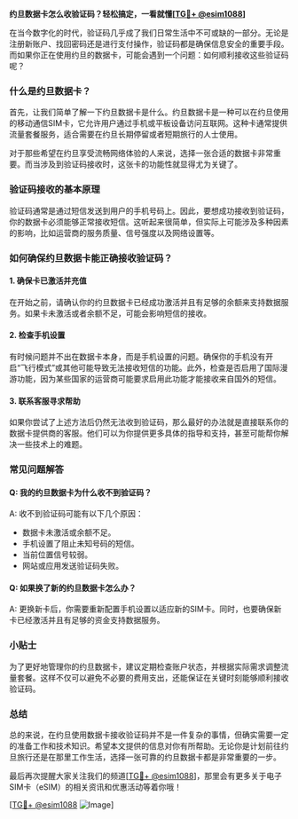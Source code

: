 **约旦数据卡怎么收验证码？轻松搞定，一看就懂[[TG💪+ @esim1088](https://t.me/s/esim1088)]**

在当今数字化的时代，验证码几乎成了我们日常生活中不可或缺的一部分。无论是注册新账户、找回密码还是进行支付操作，验证码都是确保信息安全的重要手段。而如果你正在使用约旦的数据卡，可能会遇到一个问题：如何顺利接收这些验证码呢？

### 什么是约旦数据卡？

首先，让我们简单了解一下约旦数据卡是什么。约旦数据卡是一种可以在约旦使用的移动通信SIM卡，它允许用户通过手机或平板设备访问互联网。这种卡通常提供流量套餐服务，适合需要在约旦长期停留或者短期旅行的人士使用。

对于那些希望在约旦享受流畅网络体验的人来说，选择一张合适的数据卡非常重要。而当涉及到验证码接收时，这张卡的功能性就显得尤为关键了。

### 验证码接收的基本原理

验证码通常是通过短信发送到用户的手机号码上。因此，要想成功接收到验证码，你的数据卡必须能够正常接收短信。这听起来很简单，但实际上可能涉及多种因素的影响，比如运营商的服务质量、信号强度以及网络设置等。

### 如何确保约旦数据卡能正确接收验证码？

#### 1. 确保卡已激活并充值
在开始之前，请确认你的约旦数据卡已经成功激活并且有足够的余额来支持数据服务。如果卡未激活或者余额不足，可能会影响短信的接收。

#### 2. 检查手机设置
有时候问题并不出在数据卡本身，而是手机设置的问题。确保你的手机没有开启“飞行模式”或其他可能导致无法接收短信的功能。此外，检查是否启用了国际漫游功能，因为某些国家的运营商可能要求启用此功能才能接收来自国外的短信。

#### 3. 联系客服寻求帮助
如果你尝试了上述方法后仍然无法收到验证码，那么最好的办法就是直接联系你的数据卡提供商的客服。他们可以为你提供更多具体的指导和支持，甚至可能帮你解决一些技术上的难题。

### 常见问题解答

#### Q: 我的约旦数据卡为什么收不到验证码？
A: 收不到验证码可能有以下几个原因：
- 数据卡未激活或余额不足。
- 手机设置了阻止未知号码的短信。
- 当前位置信号较弱。
- 网站或应用发送验证码失败。

#### Q: 如果换了新的约旦数据卡怎么办？
A: 更换新卡后，你需要重新配置手机设置以适应新的SIM卡。同时，也要确保新卡已经激活并且有足够的资金支持数据服务。

### 小贴士

为了更好地管理你的约旦数据卡，建议定期检查账户状态，并根据实际需求调整流量套餐。这样不仅可以避免不必要的费用支出，还能保证在关键时刻能够顺利接收验证码。

### 总结

总的来说，在约旦使用数据卡接收验证码并不是一件复杂的事情，但确实需要一定的准备工作和技术知识。希望本文提供的信息对你有所帮助。无论你是计划前往约旦旅行还是在那里工作生活，选择一张可靠的约旦数据卡都是非常重要的一步。

最后再次提醒大家关注我们的频道[[TG💪+ @esim1088](https://t.me/s/esim1088)]，那里会有更多关于电子SIM卡（eSIM）的相关资讯和优惠活动等着你哦！

[[TG💪+ @esim1088](https://t.me/s/esim1088) ![Image](https://i.postimg.cc/4NQfJmqS/Snipaste-2025-05-13-00-14-12.png)]